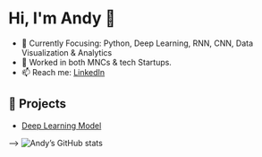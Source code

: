 # Hi, I'm Andy 👋
- 🌱 Currently Focusing: Python, Deep Learning, RNN, CNN, Data Visualization & Analytics
- 💼 Worked in both MNCs & tech Startups.
- 📫 Reach me: [LinkedIn](https://www.linkedin.com/in/andy-c-h-chou-02a1a7149/)

## 🚀 Projects
- [Deep Learning Model](https://github.com/AndyChou-0630/machine-learning-project-by-Andy)


-->
![Andy’s GitHub stats](https://github-readme-stats.vercel.app/api?username=andychou&show_icons=true&theme=radical)
